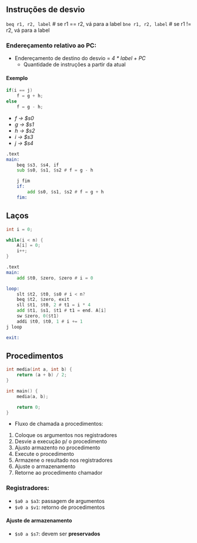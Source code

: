 ## Instruções de desvio

`beq r1, r2, label` # se r1 == r2, vá para a label
`bne r1, r2, label` # se r1 != r2, vá para a label

### Endereçamento relativo ao PC: 

- Endereçamento de destino do desvio = *4 * label + PC*
    - Quantidade de instruções a partir da atual

#### Exemplo

```c
if(i == j)
    f = g + h;
else
    f = g - h;
```

- *f -> $s0*
- *g -> $s1*
- *h -> $s2*
- *i -> $s3*
- *j -> $s4*

```asm
.text
main:
    beq $s3, $s4, if
    sub $s0, $s1, $s2 # f = g - h

    j fim
    if:
        add $s0, $s1, $s2 # f = g + h
    fim:
```

## Laços

```c
int i = 0;

while(i < n) {
    A[i] = 0;
    i++;
}
```

```asm
.text
main:
    add $t0, $zero, $zero # i = 0

loop:
    slt $t2, $t0, $s0 # i < n?
    beq $t2, $zero, exit
    sll $t1, $t0, 2 # t1 = i * 4
    add $t1, $s1, $t1 # t1 = end. A[i]
    sw $zero, 0($t1)
    addi $t0, $t0, 1 # i += 1
j loop

exit:
```

## Procedimentos

```c
int media(int a, int b) {
    return (a + b) / 2;
}

int main() {
    media(a, b);

    return 0;
}
```

- Fluxo de chamada a procedimentos:
1. Coloque os argumentos nos registradores
2. Desvie a execução p/ o procedimento
3. Ajusto armazento no procedimento
4. Execute o procedimento
5. Armazene o resultado nos registradores
6. Ajuste o armazenamento
7. Retorne ao procedimento chamador


### Registradores:

- `$a0 a $a3`: passagem de argumentos
- `$v0 a $v1`: retorno de procedimentos

#### Ajuste de armazenamento

- `$s0 a $s7`: devem ser **preservados**
